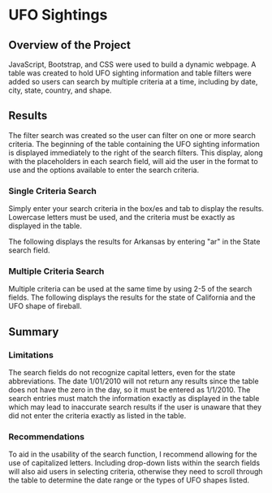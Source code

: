 # UFO Sightings

## Overview of the Project

JavaScript, Bootstrap, and CSS were used to build a dynamic webpage.  A table was created to hold UFO sighting information and table filters were added so users can search by multiple criteria at a time, including by date, city, state, country, and shape.

## Results

The filter search was created so the user can filter on one or more search criteria.  The beginning of the table containing the UFO sighting information is displayed immediately to the right of the search filters.  This display, along with the placeholders in each search field, will aid the user in the format to use and the options available to enter the search criteria.  




### Single Criteria Search

Simply enter your search criteria in the box/es and tab to display the results.  Lowercase letters must be used, and the criteria must be exactly as displayed in the table.

The following displays the results for Arkansas by entering "ar" in the State search field.



### Multiple Criteria Search

Multiple criteria can be used at the same time by using 2-5 of the search fields.  The following displays the results for the state of California and the UFO shape of fireball.



## Summary

### Limitations

The search fields do not recognize capital letters, even for the state abbreviations.  The date 1/01/2010 will not return any results since the table does not have the zero in the day, so it must be entered as 1/1/2010.  The search entries must match the information exactly as displayed in the table which may lead to inaccurate search results if the user is unaware that they did not enter the criteria exactly as listed in the table.

### Recommendations

To aid in the usability of the search function, I recommend allowing for the use of capitalized letters.  Including drop-down lists within the search fields will also aid users in selecting criteria, otherwise they need to scroll through the table to determine the date range or the types of UFO shapes listed.